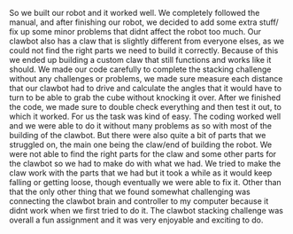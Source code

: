 So we built our robot and it worked well. We completely followed the manual, and after finishing our robot, we decided to add some extra stuff/ fix up some minor problems that didnt affect the robot too much. Our clawbot also has a claw that is slightly different from everyone elses, as we could not find the right parts we need to build it correctly. Because of this we ended up building a custom claw that still functions and works like it should. We made our code carefully to complete the stacking challenge without any challenges or problems, we made sure measure each distance that our clawbot had to drive and calculate the angles that it would have to turn to be able to grab the cube without knocking it over. After we finished the code, we made sure to double check everything and then test it out, to which it worked. For us the task was kind of easy. The coding worked well and we were able to do it without many problems as so with most of the building of the clawbot. But there were also quite a bit of parts that we struggled on, the main one being the claw/end of building the robot. We were not able to find the right parts for the claw and some other parts for the clawbot so we had to make do with what we had. We tried to make the claw work with the parts that we had but it took a while as it would keep falling or getting loose, though eventually we were able to fix it. Other than that the only other thing that we found somewhat challenging was connecting the clawbot brain and controller to my computer because it didnt work when we first tried to do it. The clawbot stacking challenge was overall a fun assignment and it was very enjoyable and exciting to do.
